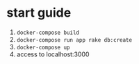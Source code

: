 # start guide

1. `docker-compose build`
2. `docker-compose run app rake db:create`
3. `docker-compose up`
4. access to localhost:3000
